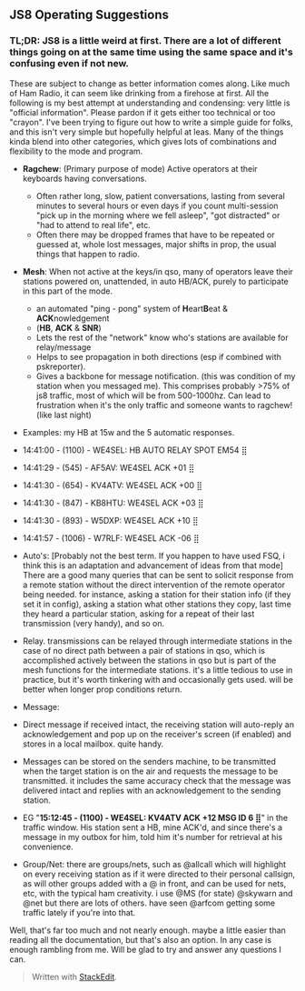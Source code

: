 ## JS8 Operating Suggestions
### **TL;DR:**  JS8 is a little weird at first. There are a lot of different things going on at the same time using the same space and it's confusing even if not new. 
These are subject to change as better information comes along. Like much of Ham Radio, it can seem like drinking from a firehose at first.  All the following is my best attempt at understanding and condensing: very little is "official information". Please pardon if it gets either too technical or too "crayon". I've been trying to figure out how to write a simple  guide for folks, and this isn't very simple but hopefully helpful at leas. Many of the things kinda blend into other categories, which gives lots of combinations and flexibility to the mode and program. 
-   **Ragchew**: (Primary purpose of mode) Active operators at their keyboards having conversations. 
	- Often rather long, slow, patient conversations, lasting from several minutes to several hours or even days if you count multi-session "pick up in the morning where we fell asleep", "got distracted" or "had to attend to real life", etc. 
	- Often there may be dropped frames that have to be repeated or guessed at, whole lost messages, major shifts in prop, the usual things that happen to radio.

-   **Mesh**: When not active at the keys/in qso, many of operators leave their stations powered on, unattended, in auto HB/ACK, purely to participate in this part of the mode. 
	- an automated "ping - pong" system of **H**eart**B**eat  & **ACK**nowledgement 
	- (**HB**, **ACK** & **SNR**)
	- Lets the rest of the "network" know who's stations are available for relay/message 
	- Helps to see propagation in both directions (esp if combined with pskreporter). 
	- Gives a backbone for message notification. (this was condition of my station when you messaged me). This comprises probably >75% of js8 traffic, most of which will be from 500-1000hz. Can lead to frustration when it's the only traffic and someone wants to ragchew! (like last night)

-   Examples: my HB at 15w and the 5 automatic responses.

-   14:41:00 - (1100) - WE4SEL: HB AUTO RELAY SPOT EM54 ⣿
-   14:41:29 - (545) - AF5AV: WE4SEL ACK +01 ⣿
-   14:41:30 - (654) - KV4ATV: WE4SEL ACK +00 ⣿
-   14:41:30 - (847) - KB8HTU: WE4SEL ACK +03 ⣿
-   14:41:30 - (893) - W5DXP: WE4SEL ACK +10 ⣿
-   14:41:57 - (1006) - W7RLF: WE4SEL ACK -06 ⣿  
    

-   Auto's: [Probably not the best term. If you happen to have used FSQ, i think this is an adaptation and advancement of ideas from that mode] There are a good many queries that can be sent to solicit response from a remote station without the direct intervention of the remote operator being needed. for instance, asking a station for their station info (if they set it in config), asking a station what other stations they copy, last time they heard a particular station, asking for a repeat of their last transmission (very handy), and so on.

-   Relay. transmissions can be relayed through intermediate stations in the case of no direct path between a pair of stations in qso, which is accomplished actively between the stations in qso but is part of the mesh functions for the intermediate stations. it's a little tedious to use in practice, but it's worth tinkering with and occasionally gets used. will be better when longer prop conditions return.

-   Message:

-   Direct message if received intact, the receiving station will auto-reply an acknowledgement and pop up on the receiver's screen (if enabled) and stores in a local mailbox. quite handy.
-   Messages can be stored on the senders machine, to be transmitted when the target station is on the air and requests the message to be transmitted. it includes the same accuracy check that the message was delivered intact and replies with an acknowledgement to the sending station.

-   EG "**15:12:45 - (1100) - WE4SEL: KV4ATV ACK +12 MSG ID 6 ⣿**" in the traffic window. His station sent a HB, mine ACK'd, and since there's a message in my outbox for him, told him it's number for retrieval at his convenience.

-   Group/Net: there are groups/nets, such as @allcall which will highlight on every receiving station as if it were directed to their personal callsign, as will other groups added with a @ in front, and can be used for nets, etc, with the typical ham creativity. i use @MS (for state) @skywarn and @net but there are lots of others. have seen @arfcom getting some traffic lately if you're into that.

Well, that's far too much and not nearly enough. maybe a little easier than reading all the documentation, but that's also an option. In any case is enough rambling from me. Will be glad to try and answer any questions I can.

> Written with [StackEdit](https://stackedit.io/).
<!--stackedit_data:
eyJoaXN0b3J5IjpbLTIwODkwNDI2MjksLTI4NzY4ODk4MSw3Mz
A5OTgxMTZdfQ==
-->